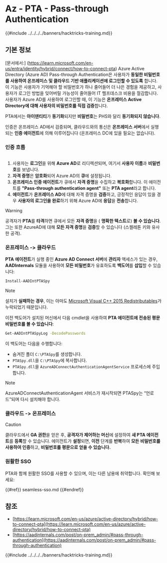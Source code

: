 # Az - PTA - Pass-through Authentication

{{#include ../../../../banners/hacktricks-training.md}}

## 기본 정보

[문서에서:] (https://learn.microsoft.com/en-us/entra/identity/hybrid/connect/how-to-connect-pta) Azure Active Directory (Azure AD) Pass-through Authentication은 사용자가 **동일한 비밀번호를 사용하여 온프레미스 및 클라우드 기반 애플리케이션에 로그인할 수 있도록** 합니다. 이 기능은 사용자가 기억해야 할 비밀번호가 하나 줄어들어 더 나은 경험을 제공하고, 사용자가 로그인 방법을 잊어버릴 가능성이 줄어들어 IT 헬프데스크 비용을 절감합니다. 사용자가 Azure AD를 사용하여 로그인할 때, 이 기능은 **온프레미스 Active Directory에 대해 사용자의 비밀번호를 직접 검증**합니다.

PTA에서는 **아이덴티티**가 **동기화**되지만 **비밀번호**는 PHS와 달리 **동기화되지 않습니다**.

인증은 온프레미스 AD에서 검증되며, 클라우드와의 통신은 **온프레미스 서버**에서 실행되는 **인증 에이전트**에 의해 이루어집니다 (온프레미스 DC에 있을 필요는 없습니다).

### 인증 흐름

<figure><img src="../../../../images/image (92).png" alt=""><figcaption></figcaption></figure>

1. 사용자는 **로그인**을 위해 **Azure AD**로 리디렉션되며, 여기서 **사용자 이름**과 **비밀번호**를 보냅니다.
2. **자격 증명**은 **암호화**되어 Azure AD의 **큐**에 설정됩니다.
3. **온프레미스 인증 에이전트**가 큐에서 **자격 증명**을 수집하고 **복호화**합니다. 이 에이전트를 **"Pass-through authentication agent"** 또는 **PTA agent**라고 합니다.
4. **에이전트**가 **온프레미스 AD**에 대해 자격 증명을 **검증**하고, 긍정적인 응답이 있을 경우 **사용자의 로그인을 완료**하기 위해 Azure AD에 **응답**을 **전송**합니다.

> [!WARNING]
> 공격자가 **PTA**를 **타격**하면 큐에서 모든 **자격 증명**을 ( **명확한 텍스트**로) **볼 수 있습니다**.\
> 그는 또한 AzureAD에 대해 **모든 자격 증명**을 **검증**할 수 있습니다 (스켈레톤 키와 유사한 공격).

### 온프레미스 -> 클라우드

**PTA** **에이전트**가 실행 중인 **Azure AD Connect 서버**에 **관리자** 액세스가 있는 경우, **AADInternals** 모듈을 사용하여 **모든 비밀번호**가 유효하도록 **백도어**를 **삽입**할 수 있습니다:
```bash
Install-AADIntPTASpy
```
> [!NOTE]
> 설치가 **실패하는 경우**, 이는 아마도 [Microsoft Visual C++ 2015 Redistributables](https://download.microsoft.com/download/6/A/A/6AA4EDFF-645B-48C5-81CC-ED5963AEAD48/vc_redist.x64.exe)가 누락되었기 때문입니다.

이전 백도어가 설치된 머신에서 다음 cmdlet을 사용하여 **PTA 에이전트에 전송된 평문 비밀번호를 볼 수 있습니다**:
```bash
Get-AADIntPTASpyLog -DecodePasswords
```
이 백도어는 다음을 수행합니다:

- 숨겨진 폴더 `C:\PTASpy`를 생성합니다.
- `PTASpy.dll`을 `C:\PTASpy`에 복사합니다.
- `PTASpy.dll`을 `AzureADConnectAuthenticationAgentService` 프로세스에 주입합니다.

> [!NOTE]
> AzureADConnectAuthenticationAgent 서비스가 재시작되면 PTASpy는 “언로드”되며 다시 설치해야 합니다.

### 클라우드 -> 온프레미스

> [!CAUTION]
> 클라우드에서 **GA 권한**을 얻은 후, **공격자가 제어하는 머신**에 설정하여 **새 PTA 에이전트**를 **등록**할 수 있습니다. 에이전트가 **설정**되면, **이전** 단계를 **반복**하여 **모든 비밀번호를 사용하여 인증**하고, **비밀번호를 평문으로 얻을 수 있습니다.**

### 원활한 SSO

PTA와 함께 원활한 SSO를 사용할 수 있으며, 이는 다른 남용에 취약합니다. 확인해 보세요:

{{#ref}}
seamless-sso.md
{{#endref}}

## 참조

- [https://learn.microsoft.com/en-us/azure/active-directory/hybrid/how-to-connect-pta](https://learn.microsoft.com/en-us/azure/active-directory/hybrid/how-to-connect-pta)
- [https://aadinternals.com/post/on-prem_admin/#pass-through-authentication](https://aadinternals.com/post/on-prem_admin/#pass-through-authentication)

{{#include ../../../../banners/hacktricks-training.md}}
